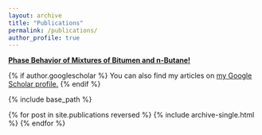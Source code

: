 ```yaml
---
layout: archive
title: "Publications"
permalink: /publications/
author_profile: true
---
```


<b><a href="https://pubs.acs.org/doi/10.1021/acs.energyfuels.9b02113/">Phase Behavior of Mixtures of Bitumen and n-Butane!</a></b>



{% if author.googlescholar %}
  You can also find my articles on <u><a href="{{author.googlescholar}}">my Google Scholar profile</a>.</u>
{% endif %}

{% include base_path %}

{% for post in site.publications reversed %}
  {% include archive-single.html %}
{% endfor %}
